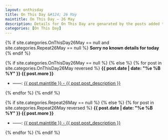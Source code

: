 ```yaml
---
layout: onthisday
title: On This Day &#124; 26 May
maintitle: On This Day — 26 May
description: Details for On This Day are genarated by the posts added to the website so the content is subject to changes/updates over time.
categories: [On This Day]
---
```


{% if site.categories.OnThisDay26May == null and site.categories.Repeat26May == null %}
<strong>Sorry no known details for today</strong>
{% endif %}

{% if site.categories.OnThisDay26May == null %}
{% else %}
{% for post in site.categories.OnThisDay26May reversed %}
<strong>{{ post.date | date: "%e %B %Y" }} {{ post.more }}</strong>
<ul>
<li> ——: <a href="{{ post.url }}">{{ post.maintitle }} - {{ post.post_description }}</a></li>
</ul>
{% endfor %}
{% endif %}

{% if site.categories.Repeat26May == null %}
{% else %}
{% for post in site.categories.Repeat26May reversed %}
<strong>{{ post.date | date: "%e %B %Y" }} {{ post.more }}</strong>
<ul>
<li> ——: <a href="{{ post.url }}">{{ post.maintitle }} - {{ post.post_description }}</a></li>
</ul>
{% endfor %}
{% endif %}
